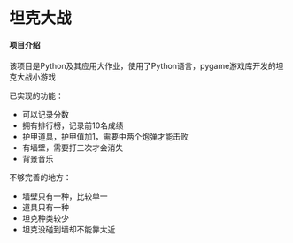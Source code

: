 # 坦克大战

#### 项目介绍
该项目是Python及其应用大作业，使用了Python语言，pygame游戏库开发的坦克大战小游戏

已实现的功能：
- 可以记录分数
- 拥有排行榜，记录前10名成绩
- 护甲道具，护甲值加1，需要中两个炮弹才能击败
- 有墙壁，需要打三次才会消失
- 背景音乐

不够完善的地方：
- 墙壁只有一种，比较单一
- 道具只有一种
- 坦克种类较少
- 坦克没碰到墙却不能靠太近